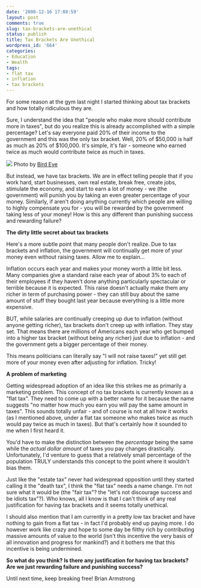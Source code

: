 ```yaml
---
date: '2008-12-16 17:08:59'
layout: post
comments: true
slug: tax-brackets-are-unethical
status: publish
title: Tax Brackets Are Unethical
wordpress_id: '664'
categories:
- Education
- Wealth
tags:
- flat tax
- inflation
- tax brackets
---
```


For some reason at the gym last night I started thinking about tax brackets and how totally ridiculous they are.

Sure, I understand the idea that "people who make more should contribute more in taxes", but do you realize this is already accomplished with a simple percentage?  Let's say everyone paid 20% of their income to the government and this was the only tax bracket.  Well, 20% of $50,000 is half as much as 20% of $100,000.  It's simple, it's fair - someone who earned twice as much would contribute twice as much in taxes.

![](http://farm4.static.flickr.com/3068/2959166731_6956c3acc2.jpg?v=0)
Photo by [Bird Eye](http://www.flickr.com/photos/birdeye/)

But instead, we have tax brackets.  We are in effect telling people that if you work hard, start businesses, own real estate, break free, create jobs,  stimulate the economy, and start to earn a lot of money - we (the government) will punish you by taking an even greater percentage of your money.  Similarly, if aren't doing anything currently which people are willing to highly compensate you for - you will be rewarded by the government taking less of your money!  How is this any different than punishing success and rewarding failure?

**The dirty little secret about tax brackets**

Here's a more subtle point that many people don't realize.  Due to tax brackets and inflation, the government will continually get more of your money even without raising taxes.  Allow me to explain...

Inflation occurs each year and makes your money worth a little bit less.  Many companies give a standard raise each year of about 3% to each of their employees if they haven't done anything particularly spectacular or terrible because it is expected.  This raise doesn't actually make them any richer in term of purchasing power - they can still buy about the same amount of stuff they bought last year because everything is a little more expensive.

BUT, while salaries are continually creeping up due to inflation (without anyone getting richer), tax brackets don't creep up with inflation.  They stay set.  That means there are millions of Americans each year who get bumped into a higher tax bracket (without being any richer) just due to inflation - and the government gets a bigger percentage of their money.

This means politicians can literally say "I will not raise taxes!" yet still get more of your money even after adjusting for inflation.  Tricky!

**A problem of marketing**

Getting widespread adoption of an idea like this strikes me as primarily a marketing problem.  This concept of no tax brackets is currently known as a "flat tax".  They need to come up with a better name for it because the name suggests "no matter how much you earn you will pay the same amount in taxes".  This sounds totally unfair - and of course is not at all how it works (as I mentioned above, under a flat tax someone who makes twice as much would pay twice as much in taxes).  But that's certainly how it sounded to me when I first heard it.

You'd have to make the distinction between the _percentage_ being the same while the _actual dollar amount_ of taxes you pay changes drastically.  Unfortunately, I'd venture to guess that a relatively small percentage of the population TRULY understands this concept to the point where it wouldn't bias them.

Just like the "estate tax" never had widespread opposition until they started calling it the "death tax", I think the "flat tax" needs a name change.  I'm not sure what it would be (the "fair tax"?  the "let's not discourage success and be idiots tax"?).  Who knows, all I know is that I can't think of any real justification for having tax brackets and it seems totally unethical.

I should also mention that I am currently in a pretty low tax bracket and have nothing to gain from a flat tax - in fact I'd probably end up paying more.  I do however work like crazy and hope to some day be filthy rich by contributing massive amounts of value to the world (isn't this incentive the very basis of all innovation and progress for mankind?) and it bothers me that this incentive is being undermined.

**So what do you think?  Is there any justification for having tax brackets?  Are we just rewarding failure and punishing success?**

Until next time, keep breaking free!
Brian Armstrong
